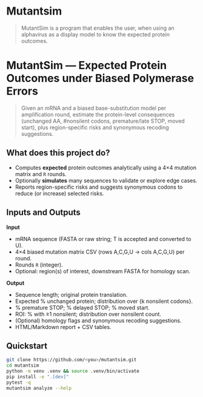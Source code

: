# Mutantsim
> MutantSim is a program that enables the user, when using an alphavirus as a display model to know the expected protein outcomes.
# MutantSim — Expected Protein Outcomes under Biased Polymerase Errors

> Given an mRNA and a biased base-substitution model per amplification round,
> estimate the protein-level consequences (unchanged AA, #nonsilent codons, premature/late STOP, moved start), 
> plus region-specific risks and synonymous recoding suggestions.

## What does this project do?
- Computes **expected** protein outcomes analytically using a 4×4 mutation matrix and `R` rounds.
- Optionally **simulates** many sequences to validate or explore edge cases.
- Reports region-specific risks and suggests synonymous codons to reduce (or increase) selected risks.

## Inputs and Outputs
**Input**
- mRNA sequence (FASTA or raw string; T is accepted and converted to U).
- 4×4 biased mutation matrix CSV (rows A,C,G,U → cols A,C,G,U) per round.
- Rounds `R` (integer).  
- Optional: region(s) of interest, downstream FASTA for homology scan.

**Output**
- Sequence length; original protein translation.
- Expected % unchanged protein; distribution over {k nonsilent codons}.
- % premature STOP; % delayed STOP; % moved start.
- ROI: % with ≥1 nonsilent; distribution over nonsilent count.
- (Optional) homology flags and synonymous recoding suggestions.
- HTML/Markdown report + CSV tables.

## Quickstart
```bash
git clone https://github.com/<you>/mutantsim.git
cd mutantsim
python -m venv .venv && source .venv/bin/activate
pip install -e ".[dev]"
pytest -q
mutantsim analyze --help
